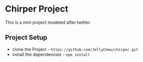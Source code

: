 # Chirper Project

This is a mini project modeled after twitter.

## Project Setup

* clone the Project - `https://github.com/JellyChew/chirper.git`
* install the dependencies - `npm install`
